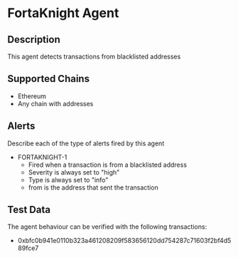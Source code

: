 # FortaKnight Agent

## Description

This agent detects transactions from blacklisted addresses

## Supported Chains

- Ethereum
- Any chain with addresses

## Alerts

Describe each of the type of alerts fired by this agent

- FORTAKNIGHT-1
  - Fired when a transaction is from a blacklisted address
  - Severity is always set to "high" 
  - Type is always set to "info"
  - from is the address that sent the transaction

## Test Data

The agent behaviour can be verified with the following transactions:

- 0xbfc0b941e0110b323a461208209f583656120dd754287c71603f2bf4d589fce7
